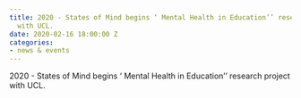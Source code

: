 ```yaml
---
title: 2020 - States of Mind begins ‘ Mental Health in Education’’ research project
  with UCL.
date: 2020-02-16 18:00:00 Z
categories:
- news & events
---
```


2020 - States of Mind begins ‘ Mental Health in Education’’ research project with UCL.
